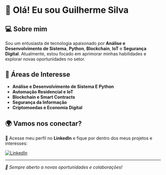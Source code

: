 # 👋 Olá! Eu sou Guilherme Silva

## 💻 Sobre mim
Sou um entusiasta de tecnologia apaixonado por **Análise e Desenvolvimento de Sistema**, **Python**, **Blockchain**, **IoT** e **Segurança Digital**. Atualmente, estou focado em aprimorar minhas habilidades e explorar novas oportunidades no setor.

## 🎯 Áreas de Interesse
- **Análise e Desenvolvimento de Sistema E Python**
- **Automação Residencial e IoT**
- **Blockchain e Smart Contracts**
- **Segurança da Informação**
- **Criptomoedas e Economia Digital**

## 🌍 Vamos nos conectar?
📌 Acesse meu perfil no **LinkedIn** e fique por dentro dos meus projetos e interesses:

[![LinkedIn](https://img.shields.io/badge/LinkedIn-000?style=for-the-badge&logo=linkedin&logoColor=0077B5)](www.linkedin.com/in/guilherme-silva-ti)

---
_📢 Sempre aberto a novas oportunidades e colaborações!_